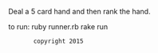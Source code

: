 Deal a 5 card hand and then rank the hand.

to run:    ruby runner.rb
           rake run

           copyright 2015
